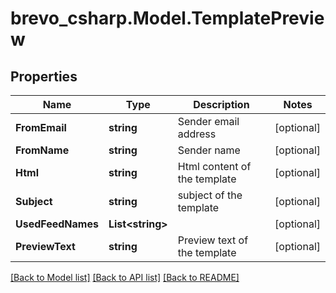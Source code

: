# brevo_csharp.Model.TemplatePreview
## Properties

Name | Type | Description | Notes
------------ | ------------- | ------------- | -------------
**FromEmail** | **string** | Sender email address | [optional] 
**FromName** | **string** | Sender name | [optional] 
**Html** | **string** | Html content of the template | [optional] 
**Subject** | **string** | subject of the template | [optional] 
**UsedFeedNames** | **List&lt;string&gt;** |  | [optional] 
**PreviewText** | **string** | Preview text of the template | [optional] 

[[Back to Model list]](../README.md#documentation-for-models) [[Back to API list]](../README.md#documentation-for-api-endpoints) [[Back to README]](../README.md)

